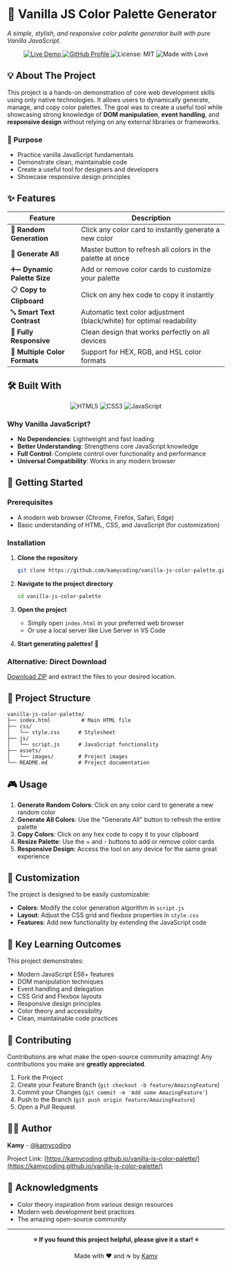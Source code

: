 # 🎨 Vanilla JS Color Palette Generator

_A simple, stylish, and responsive color palette generator built with pure Vanilla JavaScript._

<p align="center">
  <a href="https://kamycoding.github.io/vanilla-js-color-palette/">
    <img src="https://img.shields.io/badge/🚀_Live_Demo-brightgreen?style=for-the-badge" alt="Live Demo">
  </a>
  <a href="https://github.com/kamycoding">
    <img src="https://img.shields.io/badge/GitHub-kamycoding-blue?style=for-the-badge&logo=github" alt="GitHub Profile">
  </a>
  <img src="https://img.shields.io/badge/License-MIT-yellow.svg?style=for-the-badge" alt="License: MIT">
  <img src="https://img.shields.io/badge/Made%20with-❤️-red?style=for-the-badge" alt="Made with Love">
</p>

## 💡 About The Project

This project is a hands-on demonstration of core web development skills using only native technologies. It allows users to dynamically generate, manage, and copy color palettes. The goal was to create a useful tool while showcasing strong knowledge of **DOM manipulation**, **event handling**, and **responsive design** without relying on any external libraries or frameworks.

### 🎯 Purpose

- Practice vanilla JavaScript fundamentals
- Demonstrate clean, maintainable code
- Create a useful tool for designers and developers
- Showcase responsive design principles

## ✨ Features

| Feature                       | Description                                                           |
| ----------------------------- | --------------------------------------------------------------------- |
| 🎲 **Random Generation**      | Click any color card to instantly generate a new color                |
| 🔄 **Generate All**           | Master button to refresh all colors in the palette at once            |
| ➕➖ **Dynamic Palette Size** | Add or remove color cards to customize your palette                   |
| 📋 **Copy to Clipboard**      | Click on any hex code to copy it instantly                            |
| 🔤 **Smart Text Contrast**    | Automatic text color adjustment (black/white) for optimal readability |
| 📱 **Fully Responsive**       | Clean design that works perfectly on all devices                      |
| 🎨 **Multiple Color Formats** | Support for HEX, RGB, and HSL color formats                           |

## 🛠️ Built With

<p align="center">
  <img src="https://img.shields.io/badge/HTML5-E34F26?style=for-the-badge&logo=html5&logoColor=white" alt="HTML5">
  <img src="https://img.shields.io/badge/CSS3-1572B6?style=for-the-badge&logo=css3&logoColor=white" alt="CSS3">
  <img src="https://img.shields.io/badge/JavaScript-F7DF1E?style=for-the-badge&logo=javascript&logoColor=black" alt="JavaScript">
</p>

### Why Vanilla JavaScript?

- **No Dependencies**: Lightweight and fast loading
- **Better Understanding**: Strengthens core JavaScript knowledge
- **Full Control**: Complete control over functionality and performance
- **Universal Compatibility**: Works in any modern browser

## 🚀 Getting Started

### Prerequisites

- A modern web browser (Chrome, Firefox, Safari, Edge)
- Basic understanding of HTML, CSS, and JavaScript (for customization)

### Installation

1. **Clone the repository**

   ```bash
   git clone https://github.com/kamycoding/vanilla-js-color-palette.git
   ```

2. **Navigate to the project directory**

   ```bash
   cd vanilla-js-color-palette
   ```

3. **Open the project**

   - Simply open `index.html` in your preferred web browser
   - Or use a local server like Live Server in VS Code

4. **Start generating palettes!** 🎉

### Alternative: Direct Download

[Download ZIP](https://github.com/kamycoding/vanilla-js-color-palette/archive/main.zip) and extract the files to your desired location.

## 📁 Project Structure

```
vanilla-js-color-palette/
├── index.html          # Main HTML file
├── css/
│   └── style.css      # Stylesheet
├── js/
│   └── script.js      # JavaScript functionality
├── assets/
│   └── images/        # Project images
└── README.md          # Project documentation
```

## 🎮 Usage

1. **Generate Random Colors**: Click on any color card to generate a new random color
2. **Generate All Colors**: Use the "Generate All" button to refresh the entire palette
3. **Copy Colors**: Click on any hex code to copy it to your clipboard
4. **Resize Palette**: Use the + and - buttons to add or remove color cards
5. **Responsive Design**: Access the tool on any device for the same great experience

## 🔧 Customization

The project is designed to be easily customizable:

- **Colors**: Modify the color generation algorithm in `script.js`
- **Layout**: Adjust the CSS grid and flexbox properties in `style.css`
- **Features**: Add new functionality by extending the JavaScript code

## 🌟 Key Learning Outcomes

This project demonstrates:

- Modern JavaScript ES6+ features
- DOM manipulation techniques
- Event handling and delegation
- CSS Grid and Flexbox layouts
- Responsive design principles
- Color theory and accessibility
- Clean, maintainable code practices

## 🤝 Contributing

Contributions are what make the open-source community amazing! Any contributions you make are **greatly appreciated**.

1. Fork the Project
2. Create your Feature Branch (`git checkout -b feature/AmazingFeature`)
3. Commit your Changes (`git commit -m 'Add some AmazingFeature'`)
4. Push to the Branch (`git push origin feature/AmazingFeature`)
5. Open a Pull Request

## 👨‍💻 Author

**Kamy** - [@kamycoding](https://github.com/kamycoding)

Project Link: [https://kamycoding.github.io/vanilla-js-color-palette/](https://kamycoding.github.io/vanilla-js-color-palette/)

## 🙏 Acknowledgments

- Color theory inspiration from various design resources
- Modern web development best practices
- The amazing open-source community

---

<p align="center">
  <strong>⭐ If you found this project helpful, please give it a star! ⭐</strong>
</p>

<p align="center">
  Made with ❤️ and ☕ by <a href="https://github.com/kamycoding">Kamy</a>
</p>
